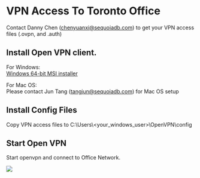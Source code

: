 # VPN Access To Toronto Office

Contact Danny Chen (chenyuanxi@sequoiadb.com) to get your VPN access files (<username>.ovpn, and <username>.auth)


## Install Open VPN client.
For Windows:   
    [Windows 64-bit MSI installer](https://swupdate.openvpn.org/community/releases/OpenVPN-2.5.6-I601-amd64.msi)

For Mac OS:   
    Please contact Jun Tang (tangjun@sequoiadb.com) for Mac OS setup
    
## Install Config Files
Copy VPN access files to C:\Users\\<your_windows_user>\\OpenVPN\config


## Start Open VPN
Start openvpn and connect to Office Network.   

![](https://gitlab.planetrover.ca/planetrover/knowledge/-/raw/master/img/vpn_profile.png)






    
    
